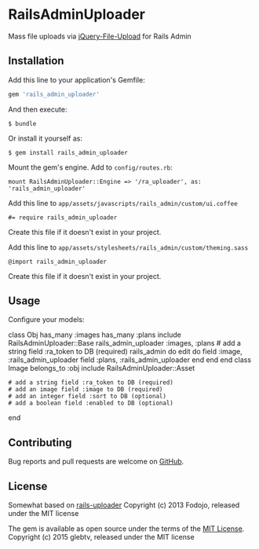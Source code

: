 # RailsAdminUploader

Mass file uploads via [jQuery-File-Upload](https://github.com/blueimp/jQuery-File-Upload) for Rails Admin

## Installation

Add this line to your application's Gemfile:

```ruby
gem 'rails_admin_uploader'
```

And then execute:

    $ bundle

Or install it yourself as:

    $ gem install rails_admin_uploader

Mount the gem's engine. Add to ```config/routes.rb```:

    mount RailsAdminUploader::Engine => '/ra_uploader', as: 'rails_admin_uploader'

Add this line to ```app/assets/javascripts/rails_admin/custom/ui.coffee```

    #= require rails_admin_uploader

Create this file if it doesn't exist in your project.


Add this line to ```app/assets/stylesheets/rails_admin/custom/theming.sass```

    @import rails_admin_uploader

Create this file if it doesn't exist in your project.


## Usage

Configure your models:

  class Obj
    has_many :images
    has_many :plans
    include RailsAdminUploader::Base
    rails_admin_uploader :images, :plans
    # add a string field :ra_token to DB (required)
    rails_admin do
      edit do
        field :image, :rails_admin_uploader
        field :plans, :rails_admin_uploader
      end
    end
  end
  class Image
    belongs_to :obj
    include RailsAdminUploader::Asset

    # add a string field :ra_token to DB (required)
    # add an image field :image to DB (required)
    # add an integer field :sort to DB (optional)
    # add a boolean field :enabled to DB (optional)
  end

## Contributing

Bug reports and pull requests are welcome on [GitHub](https://github.com/rs-pro/rails_admin_uploader).

## License

Somewhat based on [rails-uploader](https://github.com/superp/rails-uploader)
Copyright (c) 2013 Fodojo, released under the MIT license

The gem is available as open source under the terms of the [MIT License](http://opensource.org/licenses/MIT).
Copyright (c) 2015 glebtv, released under the MIT license

